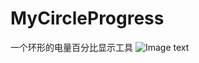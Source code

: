# MyCircleProgress
一个环形的电量百分比显示工具
![Image text](https://github.com/suchid/MyCircleProgress/blob/master/img-folder/demo.png)
